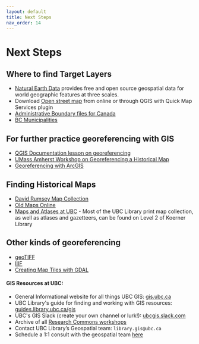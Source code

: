 ```yaml
---
layout: default
title: Next Steps
nav_order: 14
---
```

# Next Steps

## Where to find Target Layers 
- [Natural Earth Data](https://www.naturalearthdata.com/downloads/) provides free and open source geospatial data for world geographic features at three scales. 
- Download [Open street map](https://www.openstreetmap.org/#map=11/49.2492/-123.0149&layers=T) from online or through QGIS with Quick Map Services plugin
- [Administrative Boundary files for Canada](https://www12.statcan.gc.ca/census-recensement/2021/geo/sip-pis/boundary-limites/index2021-eng.cfm?year=21)
- [BC Municipalities](https://catalogue.data.gov.bc.ca/dataset/municipalities-legally-defined-administrative-areas-of-bc/resource/0bd8e3d1-4d7f-4db8-a8b2-2cd4cd051074)


## For further practice georeferencing with GIS
- [QGIS Documentation lesson on georeferencing](https://docs.qgis.org/3.28/en/docs/training_manual/forestry/map_georeferencing.html)
- [UMass Amherst Workshop on Georeferencing a Historical Map](https://umass-gis.github.io/workshops/content/georeferencing/)
- [Georeferencing with ArcGIS](https://www.pbcgis.com/georeferencing/)


## Finding Historical Maps
- [David Rumsey Map Collection](https://www.davidrumsey.com/)
- [Old Maps Online](https://www.oldmapsonline.org/)
- [Maps and Atlases at UBC](https://guides.library.ubc.ca/maps-atlases/finding-maps) - Most of the UBC Library print map collection, as well as atlases and gazetteers, can be found on Level 2 of Koerner Library

## Other kinds of georeferencing
- [geoTIFF](https://www.cogeo.org/)
- [IIIF](https://iiif.io/)
- [Creating Map Tiles with GDAL](https://github.com/ect123/gdal2tiles-workshop)


#### GIS Resources at UBC:
- General Informational website for all things UBC GIS: [gis.ubc.ca](http://gis.ubc.ca/)
- UBC Library's guide for finding and working with GIS resources: [guides.library.ubc.ca/gis](http://guides.library.ubc.ca/gis)
- UBC's GIS Slack (create your own channel or lurk!): [ubcgis.slack.com](https://ubcgis.slack.com/)
- Archive of all [Research Commons workshops](https://ubc-library-rc.github.io/all.html)
- Contact UBC Library’s Geospatial team: `library.gis@ubc.ca`
- Schedule a 1:1 consult with the geospatial team [here](https://libcal.library.ubc.ca/appointments/research_commons#s-lc-public-pt)